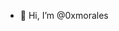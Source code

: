 - 👋 Hi, I’m @0xmorales

<!---
0xmorales/0xmorales is a ✨ special ✨ repository because its `README.md` (this file) appears on your GitHub profile.
You can click the Preview link to take a look at your changes.
--->
